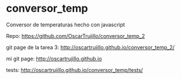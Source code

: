 # conversor_temp
Conversor de temperaturas hecho con javascript

Repo: https://github.com/OscarTrujillo/conversor_temp_2

git page de la tarea 3: http://oscartrujillo.github.io/conversor_temp_2/

mi git page: http://oscartrujillo.github.io

tests: http://oscartrujillo.github.io/conversor_temp/tests/
